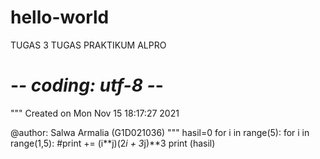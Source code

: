 # hello-world
TUGAS 3 TUGAS PRAKTIKUM ALPRO
# -*- coding: utf-8 -*-
"""
Created on Mon Nov 15 18:17:27 2021

@author: Salwa Armalia (G1D021036)
"""
hasil=0
for i in range(5):
  for i in range(1,5):
    #print += (i**j)(2*i + 3*j)**3
print (hasil)
